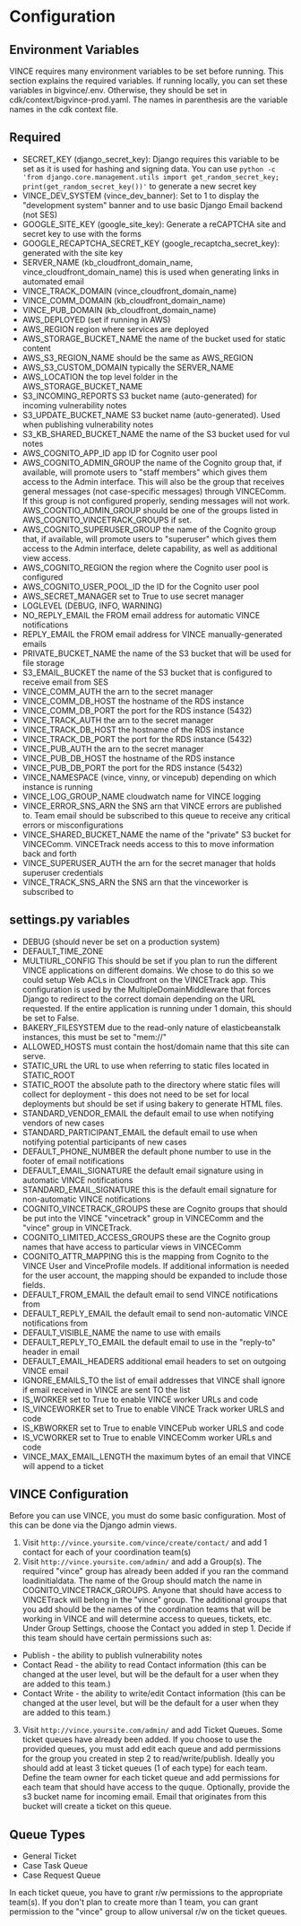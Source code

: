 Configuration
==================

Environment Variables
---------------------

VINCE requires many environment variables to be set before running. This section explains the required variables.  If running locally, you can set these variables in bigvince/.env. Otherwise, they should be set in cdk/context/bigvince-prod.yaml.  The names in parenthesis are the variable names in the cdk context file.

Required
----------

* SECRET_KEY (django_secret_key): Django requires this variable to be set as it is used for hashing and signing data. You can use `python -c 'from django.core.management.utils import get_random_secret_key; print(get_random_secret_key())'` to generate a new secret key
* VINCE_DEV_SYSTEM (vince_dev_banner): Set to 1 to display the "development system" banner and to use basic Django Email backend (not SES)
* GOOGLE_SITE_KEY (google_site_key): Generate a reCAPTCHA site and secret key to use with the forms
* GOOGLE_RECAPTCHA_SECRET_KEY (google_recaptcha_secret_key): generated with the site key
* SERVER_NAME (kb_cloudfront_domain_name, vince_cloudfront_domain_name) this is used when generating links in automated email
* VINCE_TRACK_DOMAIN (vince_cloudfront_domain_name)
* VINCE_COMM_DOMAIN (kb_cloudfront_domain_name)
* VINCE_PUB_DOMAIN (kb_cloudfront_domain_name)
* AWS_DEPLOYED (set if running in AWS)
* AWS_REGION region where services are deployed
* AWS_STORAGE_BUCKET_NAME the name of the bucket used for static content
* AWS_S3_REGION_NAME should be the same as AWS_REGION
* AWS_S3_CUSTOM_DOMAIN typically the SERVER_NAME
* AWS_LOCATION the top level folder in the AWS_STORAGE_BUCKET_NAME
* S3_INCOMING_REPORTS S3 bucket name (auto-generated) for incoming vulnerability notes
* S3_UPDATE_BUCKET_NAME S3 bucket name (auto-generated).  Used when publishing vulnerability notes
* S3_KB_SHARED_BUCKET_NAME the name of the S3 bucket used for vul notes
* AWS_COGNITO_APP_ID app ID for Cognito user pool
* AWS_COGNITO_ADMIN_GROUP the name of the Cognito group that, if available, will promote users to "staff members" which gives them access to the Admin interface. This will also be the group that receives general messages (not case-specific messages) through VINCEComm. If this group is not configured properly, sending messages will not work. AWS_COGNTIO_ADMIN_GROUP should be one of the groups listed in AWS_COGNITO_VINCETRACK_GROUPS if set.
* AWS_COGNITO_SUPERUSER_GROUP the name of the Cognito group that, if available, will promote users to "superuser" which gives them access to the Admin interface, delete capability, as well as additional view access. 
* AWS_COGNITO_REGION the region where the Cognito user pool is configured
* AWS_COGNITO_USER_POOL_ID the ID for the Cognito user pool
* AWS_SECRET_MANAGER set to True to use secret manager
* LOGLEVEL (DEBUG, INFO, WARNING)
* NO_REPLY_EMAIL the FROM email address for automatic VINCE notifications
* REPLY_EMAIL the FROM email address for VINCE manually-generated emails
* PRIVATE_BUCKET_NAME the name of the S3 bucket that will be used for file storage
* S3_EMAIL_BUCKET the name of the S3 bucket that is configured to receive email from SES
* VINCE_COMM_AUTH the arn to the secret manager
* VINCE_COMM_DB_HOST the hostname of the RDS instance
* VINCE_COMM_DB_PORT the port for the RDS instance (5432)
* VINCE_TRACK_AUTH the arn to the secret manager
* VINCE_TRACK_DB_HOST the hostname of the RDS instance
* VINCE_TRACK_DB_PORT the port for the RDS instance (5432)
* VINCE_PUB_AUTH the arn to the secret manager
* VINCE_PUB_DB_HOST the hostname of the RDS instance
* VINCE_PUB_DB_PORT the port for the RDS instance (5432)
* VINCE_NAMESPACE (vince, vinny, or vincepub) depending on which instance is running
* VINCE_LOG_GROUP_NAME cloudwatch name for VINCE logging
* VINCE_ERROR_SNS_ARN the SNS arn that VINCE errors are published to. Team email should be subscribed to this queue to receive any critical errors or misconfigurations
* VINCE_SHARED_BUCKET_NAME the name of the "private" S3 bucket for VINCEComm. VINCETrack needs access to this to move information back and forth
* VINCE_SUPERUSER_AUTH the arn for the secret manager that holds superuser credentials
* VINCE_TRACK_SNS_ARN the SNS arn that the vinceworker is subscribed to

settings.py variables
--------------


* DEBUG (should never be set on a production system)
* DEFAULT_TIME_ZONE
* MULTIURL_CONFIG This should be set if you plan to run the different VINCE applications on different domains. We chose to do this so we could setup Web ACLs in Cloudfront on the VINCETrack app. This configuration is used by the MultipleDomainMiddleware that forces Django to redirect to the correct domain depending on the URL requested. If the entire application is running under 1 domain, this should be set to False.
* BAKERY_FILESYSTEM due to the read-only nature of elasticbeanstalk instances, this must be set to "mem://"
* ALLOWED_HOSTS must contain the host/domain name that this site can serve.
* STATIC_URL the URL to use when referring to static files located in STATIC_ROOT
* STATIC_ROOT the absolute path to the directory where static files will collect for deployment - this does not need to be set for local deployments but should be set if using bakery to generate HTML files.
* STANDARD_VENDOR_EMAIL the default email to use when notifying vendors of new cases
* STANDARD_PARTICIPANT_EMAIL the default email to use when notifying potential participants of new cases
* DEFAULT_PHONE_NUMBER the default phone number to use in the footer of email notifications
* DEFAULT_EMAIL_SIGNATURE the default email signature using in automatic VINCE notifications
* STANDARD_EMAIL_SIGNATURE this is the default email signature for non-automatic VINCE notifications
* COGNITO_VINCETRACK_GROUPS these are Cognito groups that should be put into the VINCE "vincetrack" group in VINCEComm and the "vince" group in VINCETrack.
* COGNITO_LIMITED_ACCESS_GROUPS these are the Cognito group names that have access to particular views in VINCEComm
* COGNITO_ATTR_MAPPING this is the mapping from Cognito to the VINCE User and VinceProfile models.  If additional information is needed for the user account, the mapping should be expanded to include those fields.
* DEFAULT_FROM_EMAIL the default email to send VINCE notifications from
* DEFAULT_REPLY_EMAIL the default email to send non-automatic VINCE notifications from
* DEFAULT_VISIBLE_NAME the name to use with emails
* DEFAULT_REPLY_TO_EMAIL the default email to use in the "reply-to" header in email
* DEFAULT_EMAIL_HEADERS additional email headers to set on outgoing VINCE email
* IGNORE_EMAILS_TO the list of email addresses that VINCE shall ignore if email received in VINCE are sent TO the list
* IS_WORKER set to True to enable VINCE worker URLs and code
* IS_VINCEWORKER set to True to enable VINCE Track worker URLS and code
* IS_KBWORKER set to True to enable VINCEPub worker URLS and code
* IS_VCWORKER set to True to enable VINCEComm worker URLs and code
* VINCE_MAX_EMAIL_LENGTH the maximum bytes of an email that VINCE will append to a ticket


VINCE Configuration
---------------------

Before you can use VINCE, you must do some basic configuration.  Most of this can be done via the Django admin views.

1. Visit ``http://vince.yoursite.com/vince/create/contact/`` and add 1 contact for each of your coordination team(s)
2. Visit ``http://vince.yoursite.com/admin/`` and add a Group(s). The required "vince" group has already been added if you ran the command loadinitialdata. The name of the Group should match the name in COGNITO_VINCETRACK_GROUPS. Anyone that should have access to VINCETrack will belong in the "vince" group.  The additional groups that you add should be the names of the coordination teams that will be working in VINCE and will determine access to queues, tickets, etc.  Under Group Settings, choose the Contact you added in step 1.  Decide if this team should have certain permissions such as:

* Publish - the ability to publish vulnerability notes
* Contact Read - the ability to read Contact information (this can be changed at the user level, but will be the default for a user when they are added to this team.)
* Contact Write - the ability to write/edit Contact information (this can be changed at the user level, but will be the default for a user when they are added to this team.)

3. Visit ``http://vince.yoursite.com/admin/`` and add Ticket Queues. Some ticket queues have already been added.  If you choose to use the provided queues, you must add edit each queue and add permissions for the group you created in step 2 to read/write/publish. Ideally you should add at least 3 ticket queues (1 of each type) for each team.  Define the team owner for each ticket queue and add permissions for each team that should have access to the quque. Optionally, provide the s3 bucket name for incoming email. Email that originates from this bucket will create a ticket on this queue.

Queue Types
---------------

* General Ticket
* Case Task Queue
* Case Request Queue

In each ticket queue, you have to grant r/w permissions to the appropriate team(s).  If you don't plan to create more than 1 team, you can grant permission to the "vince" group to allow universal r/w on the ticket queues.






